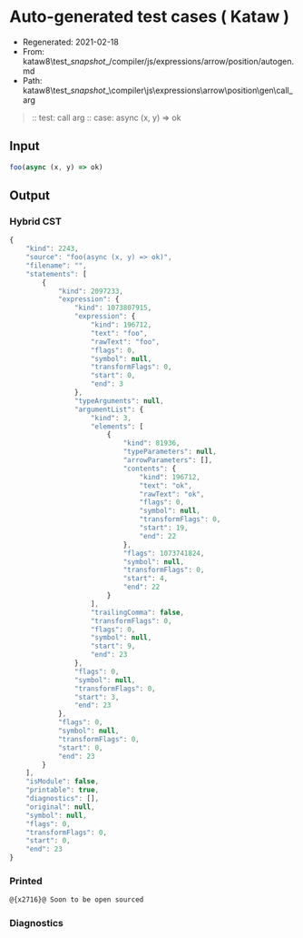 # Auto-generated test cases ( Kataw )
- Regenerated: 2021-02-18
- From: kataw8\test\__snapshot__/compiler/js/expressions/arrow/position/autogen.md
- Path: kataw8\test\__snapshot__\compiler\js\expressions\arrow\position\gen\call_arg
> :: test: call arg
> :: case: async (x, y) => ok
## Input

`````js
foo(async (x, y) => ok)
`````

## Output

### Hybrid CST

```javascript
{
    "kind": 2243,
    "source": "foo(async (x, y) => ok)",
    "filename": "",
    "statements": [
        {
            "kind": 2097233,
            "expression": {
                "kind": 1073807915,
                "expression": {
                    "kind": 196712,
                    "text": "foo",
                    "rawText": "foo",
                    "flags": 0,
                    "symbol": null,
                    "transformFlags": 0,
                    "start": 0,
                    "end": 3
                },
                "typeArguments": null,
                "argumentList": {
                    "kind": 3,
                    "elements": [
                        {
                            "kind": 81936,
                            "typeParameters": null,
                            "arrowParameters": [],
                            "contents": {
                                "kind": 196712,
                                "text": "ok",
                                "rawText": "ok",
                                "flags": 0,
                                "symbol": null,
                                "transformFlags": 0,
                                "start": 19,
                                "end": 22
                            },
                            "flags": 1073741824,
                            "symbol": null,
                            "transformFlags": 0,
                            "start": 4,
                            "end": 22
                        }
                    ],
                    "trailingComma": false,
                    "transformFlags": 0,
                    "flags": 0,
                    "symbol": null,
                    "start": 9,
                    "end": 23
                },
                "flags": 0,
                "symbol": null,
                "transformFlags": 0,
                "start": 3,
                "end": 23
            },
            "flags": 0,
            "symbol": null,
            "transformFlags": 0,
            "start": 0,
            "end": 23
        }
    ],
    "isModule": false,
    "printable": true,
    "diagnostics": [],
    "original": null,
    "symbol": null,
    "flags": 0,
    "transformFlags": 0,
    "start": 0,
    "end": 23
}
```

### Printed

```javascript
@{x2716}@ Soon to be open sourced
```

### Diagnostics

```javascript

```

